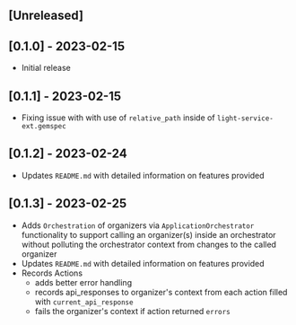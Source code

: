 ## [Unreleased]

## [0.1.0] - 2023-02-15

- Initial release

## [0.1.1] - 2023-02-15

- Fixing issue with with use of `relative_path` inside of `light-service-ext.gemspec`

## [0.1.2] - 2023-02-24

- Updates `README.md` with detailed information on features provided

## [0.1.3] - 2023-02-25

- Adds `Orchestration` of organizers via `ApplicationOrchestrator` functionality to support calling an organizer(s) inside an orchestrator without polluting the orchestrator context from changes to the called organizer
- Updates `README.md` with detailed information on features provided
- Records Actions
  - adds better error handling
  - records api_responses to organizer's context from each action filled with `current_api_response`
  - fails the organizer's context if action returned `errors`
